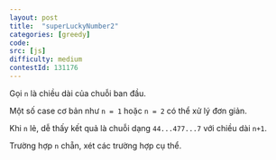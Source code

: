 ```yaml
---
layout: post
title:  "superLuckyNumber2"
categories: [greedy]
code: 
src: [js]
difficulty: medium
contestId: 131176
---
```


Gọi `n` là chiều dài của chuỗi ban đầu.

Một số case cơ bản như `n = 1` hoặc `n = 2` có thể xử lý đơn giản.

Khi `n` lẻ, dễ thấy kết quả là chuỗi dạng `44...477...7` với chiều dài `n+1`.

Trường hợp `n` chẵn, xét các trường hợp cụ thể.
